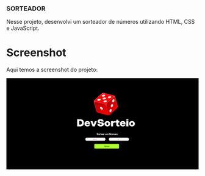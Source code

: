 
### SORTEADOR
Nesse projeto, desenvolvi um sorteador de números utilizando HTML, CSS e JavaScript.

# Screenshot
Aqui temos a screenshot do projeto:

![Previa do projeto](<assets/Captura de tela.png>)

